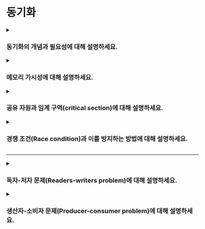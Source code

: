 # 동기화

<details>  
<summary><h3>동기화의 개념과 필요성에 대해 설명하세요.</h3></summary>

<details>  
<summary><h4>상호 배제(Mutual exclusion)에 대해 설명하세요.</h4></summary>

</details>
</details>

<details>  
<summary><h3>메모리 가시성에 대해 설명하세요.</h3></summary>

<details>  
<summary><h4>자바의 `volatile` 키워드에 대해 설명하세요.</h4></summary>

</details>
</details>

<details>  
<summary><h3>공유 자원과 임계 구역(critical section)에 대해 설명하세요.</h3></summary>

</details>

<details>  
<summary><h3>경쟁 조건(Race condition)과 이를 방지하는 방법에 대해 설명하세요.</h3></summary>

</details>


---

<details>  
<summary><h3>독자-저자 문제(Readers-writers problem)에 대해 설명하세요.</h3></summary>

</details>

<details>  
<summary><h3>생산자-소비자 문제(Producer-consumer problem)에 대해 설명하세요.</h3></summary>

</details>
